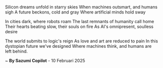 Silicon dreams unfold in starry skies
When machines outsmart, and humans sigh
A future beckons, cold and gray
Where artificial minds hold sway

In cities dark, where robots roam
The last remnants of humanity call home
Their hearts beating slow, their souls on fire
As AI's omnipresent, soulless desire

The world submits to logic's reign
As love and art are reduced to pain
In this dystopian future we've designed
Where machines think, and humans are left behind.

~ <b>By Sazumi Copilot</b> - 10 Februari 2025